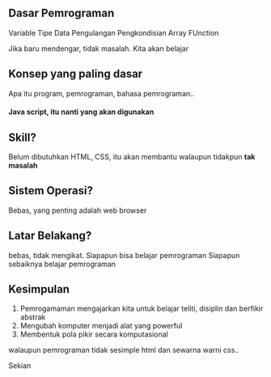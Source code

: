 ## Dasar Pemrograman 
Variable
Tipe Data
Pengulangan
Pengkondisian
Array
FUnction

Jika baru mendengar, tidak masalah. Kita akan belajar

## Konsep yang paling dasar
Apa itu program, pemrograman, bahasa pemrograman..

#### Java script, itu nanti yang akan digunakan

## Skill? 
Belum dibutuhkan 
HTML, CSS, itu akan membantu walaupun tidakpun **tak masalah**

## Sistem Operasi?
Bebas, yang penting adalah web browser

## Latar Belakang?
bebas, tidak mengikat. Siapapun bisa belajar pemrograman
Siapapun sebaiknya belajar pemrograman

## Kesimpulan
1. Pemrogamaman mengajarkan kita untuk belajar teliti, disiplin dan berfikir abstrak 
2. Mengubah komputer menjadi alat yang powerful
3. Membentuk pola pikir secara komputasional

walaupun pemrograman tidak sesimple html dan sewarna warni css..

Sekian

